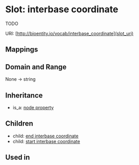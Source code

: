 # Slot: interbase coordinate


TODO

URI: [http://bioentity.io/vocab/interbase_coordinate](slot_uri)
## Mappings

## Domain and Range

None -> string
## Inheritance

 *  is_a: [node property](node_property.md)
## Children

 *  child: [end interbase coordinate](end_interbase_coordinate.md)
 *  child: [start interbase coordinate](start_interbase_coordinate.md)
## Used in


